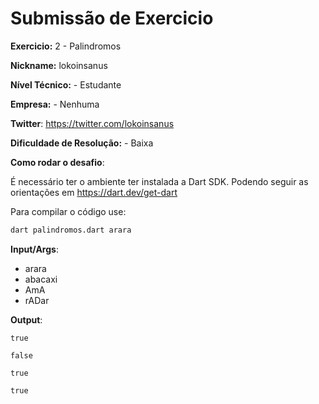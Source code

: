 # Submissão de Exercicio

**Exercicio:** 2 - Palindromos

**Nickname:** lokoinsanus

**Nível Técnico:** - Estudante

**Empresa:** - Nenhuma

**Twitter**: https://twitter.com/lokoinsanus

**Dificuldade de Resolução:** - Baixa

**Como rodar o desafio**: 

É necessário ter o ambiente ter instalada a Dart SDK. Podendo seguir as orientações em https://dart.dev/get-dart

Para compilar o código use:
```bash
dart palindromos.dart arara
```

**Input/Args**: 
- arara
- abacaxi
- AmA
- rADar

**Output**:

```
true
```

```
false
```

```
true
```

```
true
```